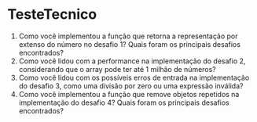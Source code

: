 # TesteTecnico
1. Como você implementou a função que retorna a representação por extenso
do número no desafio 1? Quais foram os principais desafios encontrados?
2. Como você lidou com a performance na implementação do desafio 2,
considerando que o array pode ter até 1 milhão de números?
3. Como você lidou com os possíveis erros de entrada na implementação do
desafio 3, como uma divisão por zero ou uma expressão inválida?
4. Como você implementou a função que remove objetos repetidos na
implementação do desafio 4? Quais foram os principais desafios
encontrados?
